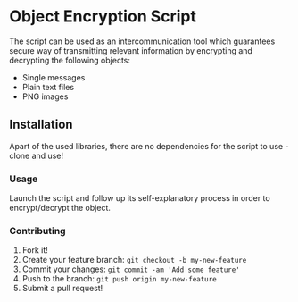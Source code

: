 # Object Encryption Script
The script can be used as an intercommunication tool which guarantees secure way of transmitting relevant information by encrypting and decrypting the following objects:
* Single messages
* Plain text files
* PNG images


## Installation
Apart of the used libraries, there are no dependencies for the script to use - clone and use!


### Usage
Launch the script and follow up its self-explanatory process in order to encrypt/decrypt the object.


### Contributing
1. Fork it!
2. Create your feature branch: `git checkout -b my-new-feature`
3. Commit your changes: `git commit -am 'Add some feature'`
4. Push to the branch: `git push origin my-new-feature`
5. Submit a pull request!
